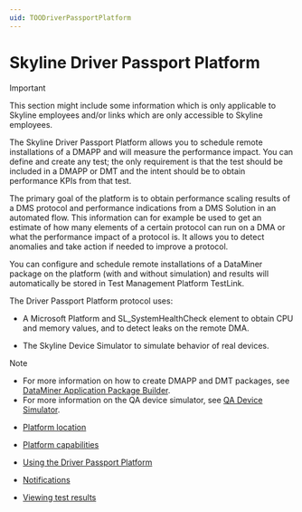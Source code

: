 ```yaml
---
uid: TOODriverPassportPlatform
---
```


# Skyline Driver Passport Platform

> [!IMPORTANT]
> This section might include some information which is only applicable to Skyline employees and/or links which are only accessible to Skyline employees.

The Skyline Driver Passport Platform allows you to schedule remote installations of a DMAPP and will measure the performance impact. You can define and create any test; the only requirement is that the test should be included in a DMAPP or DMT and the intent should be to obtain performance KPIs from that test.

The primary goal of the platform is to obtain performance scaling results of a DMS protocol and performance indications from a DMS Solution in an automated flow. This information can for example be used to get an estimate of how many elements of a certain protocol can run on a DMA or what the performance impact of a protocol is. It allows you to detect anomalies and take action if needed to improve a protocol.

You can configure and schedule remote installations of a DataMiner package on the platform (with and without simulation) and results will automatically be stored in Test Management Platform TestLink.

The Driver Passport Platform protocol uses:

- A Microsoft Platform and SL_SystemHealthCheck element to obtain CPU and memory values, and to detect leaks on the remote DMA.

- The Skyline Device Simulator to simulate behavior of real devices.

> [!NOTE]
> -  For more information on how to create DMAPP and DMT packages, see [DataMiner Application Package Builder](xref:TOODataMinerPackageBuilder#dataminer-application-package-builder).
> -  For more information on the QA device simulator, see [QA Device Simulator](xref:TOOQASNMPSimulator#qa-device-simulator).

- [Platform location](xref:Platform_location)

- [Platform capabilities](xref:Platform_capabilities)

- [Using the Driver Passport Platform](xref:Using_the_Driver_Passport_Platform)

- [Notifications](xref:Notifications)

- [Viewing test results](xref:Viewing_test_results)
